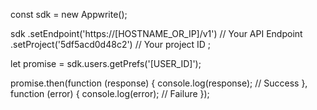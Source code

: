const sdk = new Appwrite();

sdk
    .setEndpoint('https://[HOSTNAME_OR_IP]/v1') // Your API Endpoint
    .setProject('5df5acd0d48c2') // Your project ID
;

let promise = sdk.users.getPrefs('[USER_ID]');

promise.then(function (response) {
    console.log(response); // Success
}, function (error) {
    console.log(error); // Failure
});